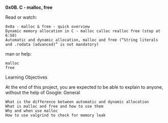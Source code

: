 __0x0B. C - malloc, free__

Read or watch:

    0x0a - malloc & free - quick overview
    Dynamic memory allocation in C - malloc calloc realloc free (stop at 6:50)
    Automatic and dynamic allocation, malloc and free (“String literals and .rodata (advanced)” is not mandatory)

man or help:

    malloc
    free

Learning Objectives

At the end of this project, you are expected to be able to explain to anyone, without the help of Google:
General

    What is the difference between automatic and dynamic allocation
    What is malloc and free and how to use them
    Why and when use malloc
    How to use valgrind to check for memory leak

